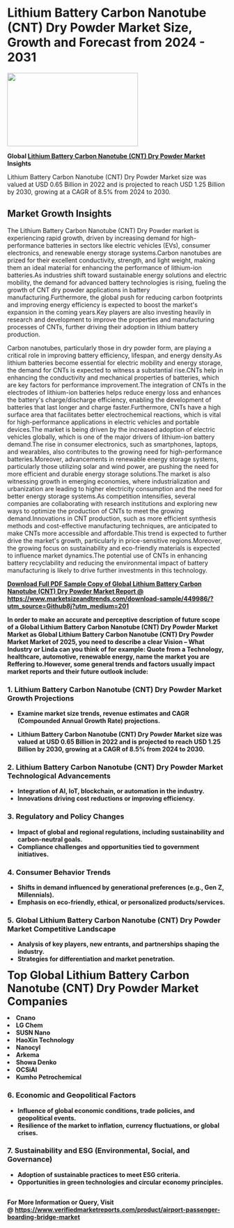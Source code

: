 <H1>Lithium Battery Carbon Nanotube (CNT) Dry Powder Market Size, Growth and Forecast from 2024 - 2031</H1><img class="aligncenter size-medium wp-image-584254" src="https://thirdeyenews.in/wp-content/uploads/2024/09/Global-Market-Research-300x168.jpeg" alt="" width="300" height="168" /><p><strong>Global&nbsp;<a href="https://www.marketsizeandtrends.com/download-sample/449986/?utm_source=Github8j?utm_medium=201">Lithium Battery Carbon Nanotube (CNT) Dry Powder Market</a> Insights</strong></p><p>Lithium Battery Carbon Nanotube (CNT) Dry Powder Market size was valued at USD 0.65 Billion in 2022 and is projected to reach USD 1.25 Billion by 2030, growing at a CAGR of 8.5% from 2024 to 2030.</p><p><h2>Market Growth Insights</h2> <p>The Lithium Battery Carbon Nanotube (CNT) Dry Powder market is experiencing rapid growth, driven by increasing demand for high-performance batteries in sectors like electric vehicles (EVs), consumer electronics, and renewable energy storage systems.Carbon nanotubes are prized for their excellent conductivity, strength, and light weight, making them an ideal material for enhancing the performance of lithium-ion batteries.As industries shift toward sustainable energy solutions and electric mobility, the demand for advanced battery technologies is rising, fueling the growth of CNT dry powder applications in battery manufacturing.Furthermore, the global push for reducing carbon footprints and improving energy efficiency is expected to boost the market's expansion in the coming years.Key players are also investing heavily in research and development to improve the properties and manufacturing processes of CNTs, further driving their adoption in lithium battery production.</p> <p><strong><a href="#"></a></strong></p> <p>Carbon nanotubes, particularly those in dry powder form, are playing a critical role in improving battery efficiency, lifespan, and energy density.As lithium batteries become essential for electric mobility and energy storage, the demand for CNTs is expected to witness a substantial rise.CNTs help in enhancing the conductivity and mechanical properties of batteries, which are key factors for performance improvement.The integration of CNTs in the electrodes of lithium-ion batteries helps reduce energy loss and enhances the battery's charge/discharge efficiency, enabling the development of batteries that last longer and charge faster.Furthermore, CNTs have a high surface area that facilitates better electrochemical reactions, which is vital for high-performance applications in electric vehicles and portable devices.The market is being driven by the increased adoption of electric vehicles globally, which is one of the major drivers of lithium-ion battery demand.The rise in consumer electronics, such as smartphones, laptops, and wearables, also contributes to the growing need for high-performance batteries.Moreover, advancements in renewable energy storage systems, particularly those utilizing solar and wind power, are pushing the need for more efficient and durable energy storage solutions.The market is also witnessing growth in emerging economies, where industrialization and urbanization are leading to higher electricity consumption and the need for better energy storage systems.As competition intensifies, several companies are collaborating with research institutions and exploring new ways to optimize the production of CNTs to meet the growing demand.Innovations in CNT production, such as more efficient synthesis methods and cost-effective manufacturing techniques, are anticipated to make CNTs more accessible and affordable.This trend is expected to further drive the market's growth, particularly in price-sensitive regions.Moreover, the growing focus on sustainability and eco-friendly materials is expected to influence market dynamics.The potential use of CNTs in enhancing battery recyclability and reducing the environmental impact of battery manufacturing is likely to drive further investments in this technology.</p> <p><strong><a href="#"></p><p><span class=""><strong>Download Full PDF Sample Copy of Global Lithium Battery Carbon Nanotube (CNT) Dry Powder Market Report</strong> @ <a href="https://www.marketsizeandtrends.com/download-sample/449986/?utm_source=Github8j?utm_medium=201" target="_blank">https://www.marketsizeandtrends.com/download-sample/449986/?utm_source=Github8j?utm_medium=201</a></span></p><p>In order to make an accurate and perceptive description of future scope of a Global&nbsp;Lithium Battery Carbon Nanotube (CNT) Dry Powder Market Market as Global&nbsp;Lithium Battery Carbon Nanotube (CNT) Dry Powder Market Market of 2025, you need to describe a clear Vision &ndash; What Industry or Linda can you think of for example: Quote from a Technology, healthcare, automotive, renewable energy, name the market you are Reffering to.However, some general trends and factors usually impact market reports and their future outlook include:</p><h3>1.&nbsp;<strong>Lithium Battery Carbon Nanotube (CNT) Dry Powder Market Growth Projections</strong></h3><ul><li>Examine market size trends, revenue estimates and CAGR (Compounded Annual Growth Rate) projections.</li><li><p>Lithium Battery Carbon Nanotube (CNT) Dry Powder Market size was valued at USD 0.65 Billion in 2022 and is projected to reach USD 1.25 Billion by 2030, growing at a CAGR of 8.5% from 2024 to 2030.</p></li></ul><h3>2.&nbsp;<strong>Lithium Battery Carbon Nanotube (CNT) Dry Powder Market Technological Advancements</strong></h3><ul><li>Integration of AI, IoT, blockchain, or automation in the industry.</li><li>Innovations driving cost reductions or improving efficiency.</li></ul><h3>3.&nbsp;<strong>Regulatory and Policy Changes</strong></h3><ul><li>Impact of global and regional regulations, including sustainability and carbon-neutral goals.</li><li>Compliance challenges and opportunities tied to government initiatives.</li></ul><h3>4.&nbsp;<strong>Consumer Behavior Trends</strong></h3><ul><li>Shifts in demand influenced by generational preferences (e.g., Gen Z, Millennials).</li><li>Emphasis on eco-friendly, ethical, or personalized products/services.</li></ul><h3>5.&nbsp;<strong>Global Lithium Battery Carbon Nanotube (CNT) Dry Powder Market Competitive Landscape</strong></h3><ul><li>Analysis of key players, new entrants, and partnerships shaping the industry.</li><li>Strategies for differentiation and market penetration.</li></ul><p data-pm-slice="1 1 []"><span style="color: inherit; font-family: inherit; font-size: 25px;">Top Global Lithium Battery Carbon Nanotube (CNT) Dry Powder Market Companies</span></p><div class="" data-test-id=""><p><li>Cnano</li><li> LG Chem</li><li> SUSN Nano</li><li> HaoXin Technology</li><li> Nanocyl</li><li> Arkema</li><li> Showa Denko</li><li> OCSiAI</li><li> Kumho Petrochemical</li></p></div><h3>6.&nbsp;<strong>Economic and Geopolitical Factors</strong></h3><ul><li>Influence of global economic conditions, trade policies, and geopolitical events.</li><li>Resilience of the market to inflation, currency fluctuations, or global crises.</li></ul><h3>7.&nbsp;<strong>Sustainability and ESG (Environmental, Social, and Governance)</strong></h3><ul><li>Adoption of sustainable practices to meet ESG criteria.</li><li>Opportunities in green technologies and circular economy principles.</li></ul><h2><strong style="font-size: 14px;">For More Information or Query, Visit @&nbsp;</strong><a style="background-color: #ffffff; font-size: 14px;" href="https://www.marketsizeandtrends.com/report/lithium-battery-carbon-nanotube-cnt-dry-powder-market/" target="_blank">https://www.verifiedmarketreports.com/product/airport-passenger-boarding-bridge-market</a></h2>